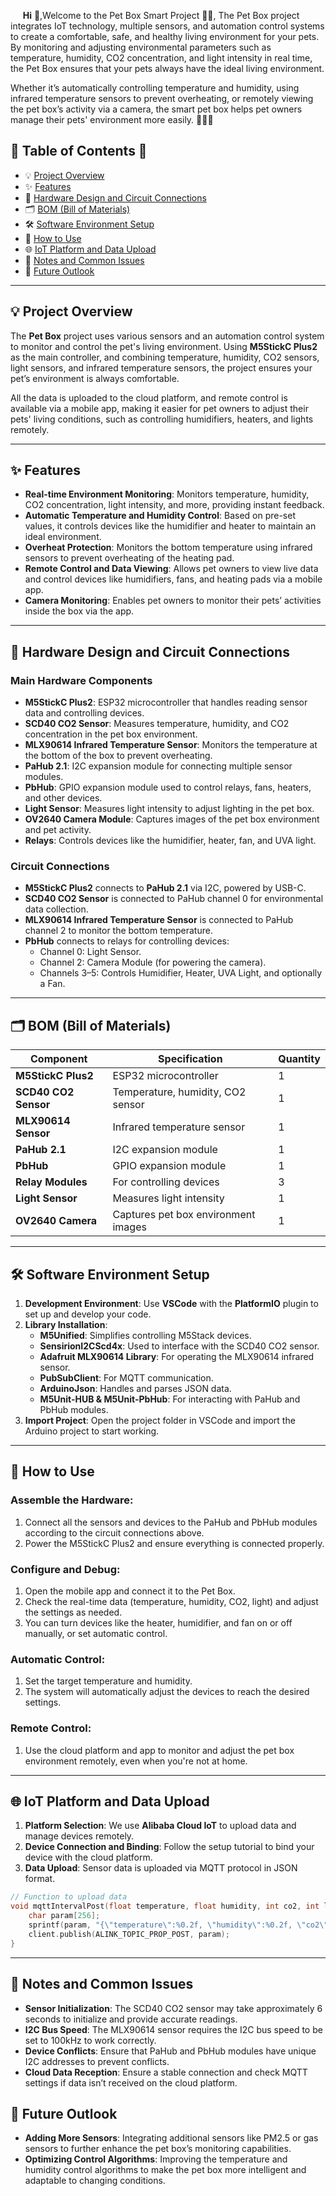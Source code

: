 &nbsp;&nbsp;&nbsp;&nbsp;&nbsp;__Hi__ 👋,Welcome to the Pet Box Smart Project 🐾💡, The Pet Box project integrates IoT technology, multiple sensors, and automation control systems to create a comfortable, safe, and healthy living environment for your pets. By monitoring and adjusting environmental parameters such as temperature, humidity, CO2 concentration, and light intensity in real time, the Pet Box ensures that your pets always have the ideal living environment.

Whether it’s automatically controlling temperature and humidity, using infrared temperature sensors to prevent overheating, or remotely viewing the pet box’s activity via a camera, the smart pet box helps pet owners manage their pets' environment more easily. 🌿🐶🐱

## 🌟 Table of Contents 📜

- 💡 [Project Overview](#project-overview)
- ✨ [Features](#features)
- 📐 [Hardware Design and Circuit Connections](#hardware-design-and-circuit-connections)
- 🗂️ [BOM (Bill of Materials)](#bom-bill-of-materials)
- 🛠️ [Software Environment Setup](#software-environment-setup)
- 🎇 [How to Use](#how-to-use)
- 🌐 [IoT Platform and Data Upload](#iot-platform-and-data-upload)
- 📝 [Notes and Common Issues](#notes-and-common-issues)
- 🚀 [Future Outlook](#future-outlook)

---

## 💡 Project Overview

The **Pet Box** project uses various sensors and an automation control system to monitor and control the pet's living environment. Using **M5StickC Plus2** as the main controller, and combining temperature, humidity, CO2 sensors, light sensors, and infrared temperature sensors, the project ensures your pet’s environment is always comfortable.

All the data is uploaded to the cloud platform, and remote control is available via a mobile app, making it easier for pet owners to adjust their pets' living conditions, such as controlling humidifiers, heaters, and lights remotely.

---

## ✨ Features

- **Real-time Environment Monitoring**: Monitors temperature, humidity, CO2 concentration, light intensity, and more, providing instant feedback.
- **Automatic Temperature and Humidity Control**: Based on pre-set values, it controls devices like the humidifier and heater to maintain an ideal environment.
- **Overheat Protection**: Monitors the bottom temperature using infrared sensors to prevent overheating of the heating pad.
- **Remote Control and Data Viewing**: Allows pet owners to view live data and control devices like humidifiers, fans, and heating pads via a mobile app.
- **Camera Monitoring**: Enables pet owners to monitor their pets’ activities inside the box via the app.

---

## 📐 Hardware Design and Circuit Connections

### Main Hardware Components

- **M5StickC Plus2**: ESP32 microcontroller that handles reading sensor data and controlling devices.
- **SCD40 CO2 Sensor**: Measures temperature, humidity, and CO2 concentration in the pet box environment.
- **MLX90614 Infrared Temperature Sensor**: Monitors the temperature at the bottom of the box to prevent overheating.
- **PaHub 2.1**: I2C expansion module for connecting multiple sensor modules.
- **PbHub**: GPIO expansion module used to control relays, fans, heaters, and other devices.
- **Light Sensor**: Measures light intensity to adjust lighting in the pet box.
- **OV2640 Camera Module**: Captures images of the pet box environment and pet activity.
- **Relays**: Controls devices like the humidifier, heater, fan, and UVA light.

### Circuit Connections

- **M5StickC Plus2** connects to **PaHub 2.1** via I2C, powered by USB-C.
- **SCD40 CO2 Sensor** is connected to PaHub channel 0 for environmental data collection.
- **MLX90614 Infrared Temperature Sensor** is connected to PaHub channel 2 to monitor the bottom temperature.
- **PbHub** connects to relays for controlling devices:
  - Channel 0: Light Sensor.
  - Channel 2: Camera Module (for powering the camera).
  - Channels 3–5: Controls Humidifier, Heater, UVA Light, and optionally a Fan.

---

## 🗂️ BOM (Bill of Materials)

| Component           | Specification                | Quantity |
|---------------------|------------------------------|----------|
| **M5StickC Plus2**   | ESP32 microcontroller         | 1        |
| **SCD40 CO2 Sensor** | Temperature, humidity, CO2 sensor | 1    |
| **MLX90614 Sensor**  | Infrared temperature sensor   | 1        |
| **PaHub 2.1**        | I2C expansion module          | 1        |
| **PbHub**            | GPIO expansion module         | 1        |
| **Relay Modules**    | For controlling devices       | 3        |
| **Light Sensor**     | Measures light intensity      | 1        |
| **OV2640 Camera**    | Captures pet box environment images | 1   |

---

## 🛠️ Software Environment Setup

1. **Development Environment**: Use **VSCode** with the **PlatformIO** plugin to set up and develop your code.
2. **Library Installation**:
   - **M5Unified**: Simplifies controlling M5Stack devices.
   - **SensirionI2CScd4x**: Used to interface with the SCD40 CO2 sensor.
   - **Adafruit MLX90614 Library**: For operating the MLX90614 infrared sensor.
   - **PubSubClient**: For MQTT communication.
   - **ArduinoJson**: Handles and parses JSON data.
   - **M5Unit-HUB & M5Unit-PbHub**: For interacting with PaHub and PbHub modules.
3. **Import Project**: Open the project folder in VSCode and import the Arduino project to start working.

---

## 🎇 How to Use

### Assemble the Hardware:

1. Connect all the sensors and devices to the PaHub and PbHub modules according to the circuit connections above.
2. Power the M5StickC Plus2 and ensure everything is connected properly.

### Configure and Debug:

1. Open the mobile app and connect it to the Pet Box.
2. Check the real-time data (temperature, humidity, CO2, light) and adjust the settings as needed.
3. You can turn devices like the heater, humidifier, and fan on or off manually, or set automatic control.

### Automatic Control:

1. Set the target temperature and humidity.
2. The system will automatically adjust the devices to reach the desired settings.

### Remote Control:

1. Use the cloud platform and app to monitor and adjust the pet box environment remotely, even when you're not at home.

---

## 🌐 IoT Platform and Data Upload

1. **Platform Selection**: We use **Alibaba Cloud IoT** to upload data and manage devices remotely.
2. **Device Connection and Binding**: Follow the setup tutorial to bind your device with the cloud platform.
3. **Data Upload**: Sensor data is uploaded via MQTT protocol in JSON format.

```cpp
// Function to upload data
void mqttIntervalPost(float temperature, float humidity, int co2, int lightValueAnalog) {
    char param[256];
    sprintf(param, "{\"temperature\":%0.2f, \"humidity\":%0.2f, \"co2\":%d, \"lightValueAnalog\":%d}", temperature, humidity, co2, lightValueAnalog);
    client.publish(ALINK_TOPIC_PROP_POST, param);
}
```

---

## 📝 Notes and Common Issues
- **Sensor Initialization**: The SCD40 CO2 sensor may take approximately 6 seconds to initialize and provide accurate readings.
- **I2C Bus Speed**: The MLX90614 sensor requires the I2C bus speed to be set to 100kHz to work correctly.
- **Device Conflicts**: Ensure that PaHub and PbHub modules have unique I2C addresses to prevent conflicts.
- **Cloud Data Reception**: Ensure a stable connection and check MQTT settings if data isn’t received on the cloud platform.

## 🚀 Future Outlook
- **Adding More Sensors**: Integrating additional sensors like PM2.5 or gas sensors to further enhance the pet box’s monitoring capabilities.
- **Optimizing Control Algorithms**: Improving the temperature and humidity control algorithms to make the pet box more intelligent and adaptable to changing conditions.


